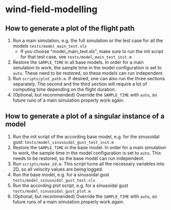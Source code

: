 # wind-field-modelling

## How to generate a plot of the flight path

1. Run a main simulation, e.g. the full simulation or the test case for all the models ```tests/model_main_test.slx```
    - If you choose "model_main_test.slx", make sure to run the init script for that test case, see ```tests/model_main_test_init.m```
2. Restore the ```SAMPLE_TIME``` in all base models. In order for a main simulation to work, the sample time in the model configuration is set to ```auto```. These need to be restored, so these models can run independent.
3. Run ```scripts/plot_path.m```. If desired, one can also run the three sections separately. The second and the third section will require a lot of computing time depending on the flight duration.
4. (Optional, but recommended) Override the ```SAMPLE_TIME``` with ```auto```, so future runs of a main simulation properly work again.

## How to generate a plot of a singular instance of a model

1. Run the init script of the according base model, e.g. for the sinusoidal gust: ```tests/model_sinusoidal_gust_test_init.m```
2. Restore the ```SAMPLE_TIME``` in the base model. In order for a main simulation to work, the sample time in the model configuration is set to ```auto```. This needs to be restored, so the base model can run independent.
3. Run ```scripts/make_2d.m```. This script turns all the necessary variables into 2D, so all velocity values are being logged.
4. Run the base model, e.g. for a sinusoidal gust ```tests/model_sinusoidal_gust_test.slx```
5. Run the according plot script, e.g. for a sinusoidal gust ```tests/model_sinusoidal_gust_plot.m```
6. (Optional, but recommended) Override the ```SAMPLE_TIME``` with ```auto```, so future runs of a main simulation properly work again.
